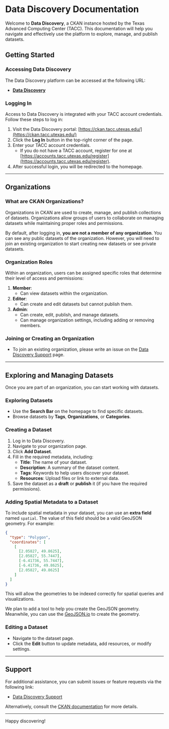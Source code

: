 # Data Discovery Documentation

Welcome to **Data Discovery**, a CKAN instance hosted by the Texas Advanced Computing Center (TACC). This documentation will help you navigate and effectively use the platform to explore, manage, and publish datasets.

## Getting Started

### Accessing Data Discovery

The Data Discovery platform can be accessed at the following URL:

- **[Data Discovery](https://ckan.tacc.utexas.edu/)**

### Logging In

Access to Data Discovery is integrated with your TACC account credentials. Follow these steps to log in:

1. Visit the Data Discovery portal: [https://ckan.tacc.utexas.edu/](https://ckan.tacc.utexas.edu/)
2. Click the **Log In** button in the top-right corner of the page.
3. Enter your TACC account credentials.
   - If you do not have a TACC account, register for one at [https://accounts.tacc.utexas.edu/register](https://accounts.tacc.utexas.edu/register).
4. After successful login, you will be redirected to the homepage.

---

## Organizations

### What are CKAN Organizations?

Organizations in CKAN are used to create, manage, and publish collections of datasets. Organizations allow groups of users to collaborate on managing datasets while maintaining proper roles and permissions.

By default, after logging in, **you are not a member of any organization**. You can see any public datasets of the organization. However, you will need to join an existing organization to start creating new datasets or see private datasets.

### Organization Roles

Within an organization, users can be assigned specific roles that determine their level of access and permissions:

1. **Member**:
   - Can view datasets within the organization.
2. **Editor**:
   - Can create and edit datasets but cannot publish them.
3. **Admin**:
   - Can create, edit, publish, and manage datasets.
   - Can manage organization settings, including adding or removing members.

### Joining or Creating an Organization

- To join an existing organization, please write an issue on the [Data Discovery Support](https://github.com/In-For-Disaster-Analytics/ckan-docker/issues) page.

---

## Exploring and Managing Datasets

Once you are part of an organization, you can start working with datasets.

### Exploring Datasets

- Use the **Search Bar** on the homepage to find specific datasets.
- Browse datasets by **Tags**, **Organizations**, or **Categories**.

### Creating a Dataset

1. Log in to Data Discovery.
2. Navigate to your organization page.
3. Click **Add Dataset**.
4. Fill in the required metadata, including:
   - **Title**: The name of your dataset.
   - **Description**: A summary of the dataset content.
   - **Tags**: Keywords to help users discover your dataset.
   - **Resources**: Upload files or link to external data.
5. Save the dataset as a **draft** or **publish** it (if you have the required permissions).

### Adding Spatial Metadata to a Dataset

To include spatial metadata in your dataset, you can use an **extra field** named `spatial`. The value of this field should be a valid GeoJSON geometry. For example:

```json
{
  "type": "Polygon",
  "coordinates": [
    [
      [2.05827, 49.8625],
      [2.05827, 55.7447],
      [-6.41736, 55.7447],
      [-6.41736, 49.8625],
      [2.05827, 49.8625]
    ]
  ]
}
```

This will allow the geometries to be indexed correctly for spatial queries and visualizations.

We plan to add a tool to help you create the GeoJSON geometry. Meanwhile, you can use the [GeoJSON.io](https://geojson.io/) to create the geometry.

### Editing a Dataset

- Navigate to the dataset page.
- Click the **Edit** button to update metadata, add resources, or modify settings.

---

## Support

For additional assistance, you can submit issues or feature requests via the following link:

- [Data Discovery Support](https://github.com/In-For-Disaster-Analytics/ckan-docker/issues)

Alternatively, consult the [CKAN documentation](https://docs.ckan.org/) for more details.

---

Happy discovering!
